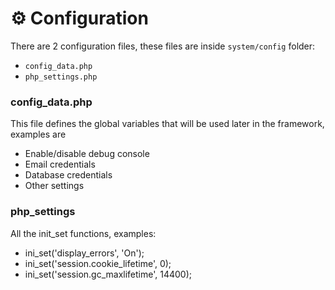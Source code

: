 # :gear: Configuration

There are 2 configuration files, these files are inside `system/config` folder:
- `config_data.php`
- `php_settings.php`

### config_data.php
This file defines the global variables that will be used later in the framework, examples are

- Enable/disable debug console
- Email credentials
- Database credentials
- Other settings

### php_settings
All the init_set functions, examples:

- ini_set('display_errors', 'On');
- ini_set('session.cookie_lifetime', 0);
- ini_set('session.gc_maxlifetime', 14400);